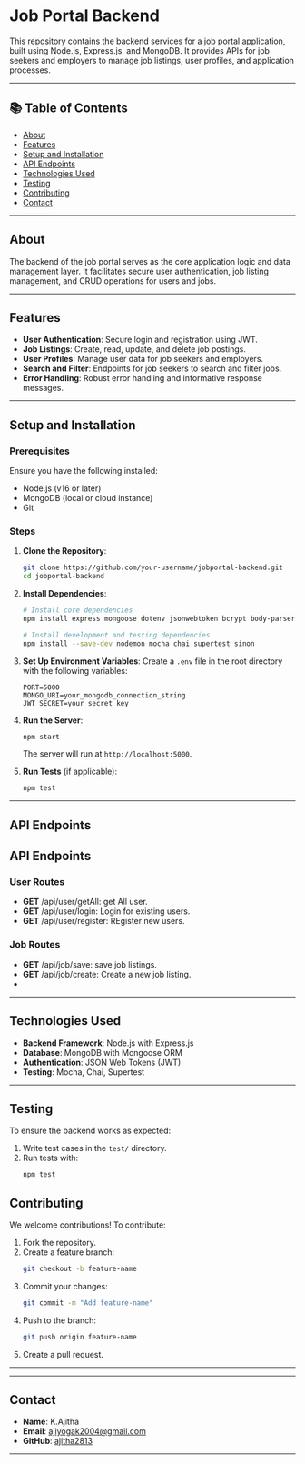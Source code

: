 # Job Portal Backend

This repository contains the backend services for a job portal application, built using Node.js, Express.js, and MongoDB. It provides APIs for job seekers and employers to manage job listings, user profiles, and application processes.

---

## 📚 Table of Contents
- [About](#about)
- [Features](#features)
- [Setup and Installation](#setup-and-installation)
- [API Endpoints](#api-endpoints)
- [Technologies Used](#technologies-used)
- [Testing](#testing)
- [Contributing](#contributing)
- [Contact](#contact)

---

## About
The backend of the job portal serves as the core application logic and data management layer. It facilitates secure user authentication, job listing management, and CRUD operations for users and jobs.

---

## Features
- **User Authentication**: Secure login and registration using JWT.
- **Job Listings**: Create, read, update, and delete job postings.
- **User Profiles**: Manage user data for job seekers and employers.
- **Search and Filter**: Endpoints for job seekers to search and filter jobs.
- **Error Handling**: Robust error handling and informative response messages.

---

## Setup and Installation

### Prerequisites
Ensure you have the following installed:
- Node.js (v16 or later)
- MongoDB (local or cloud instance)
- Git

### Steps

1. **Clone the Repository**:
   ```bash
   git clone https://github.com/your-username/jobportal-backend.git
   cd jobportal-backend
   ```

2. **Install Dependencies**:
   ```bash
   # Install core dependencies
   npm install express mongoose dotenv jsonwebtoken bcrypt body-parser cors

   # Install development and testing dependencies
   npm install --save-dev nodemon mocha chai supertest sinon
   ```

3. **Set Up Environment Variables**:
   Create a `.env` file in the root directory with the following variables:
   ```env
   PORT=5000
   MONGO_URI=your_mongodb_connection_string
   JWT_SECRET=your_secret_key
   ```

4. **Run the Server**:
   ```bash
   npm start
   ```
   The server will run at `http://localhost:5000`.

5. **Run Tests** (if applicable):
   ```bash
   npm test
   ```

---

## API Endpoints

## API Endpoints

### User Routes
- **GET** /api/user/getAll: get All user.
- **GET** /api/user/login: Login for existing users.
-  **GET** /api/user/register: REgister new users.

### Job Routes
- **GET** /api/job/save: save job listings.
- **GET** /api/job/create: Create a new job listing.
- 

---

## Technologies Used
- **Backend Framework**: Node.js with Express.js
- **Database**: MongoDB with Mongoose ORM
- **Authentication**: JSON Web Tokens (JWT)
- **Testing**: Mocha, Chai, Supertest

---

## Testing
To ensure the backend works as expected:
1. Write test cases in the `test/` directory.
2. Run tests with:
   ```bash
   npm test
   ```


## Contributing
We welcome contributions! To contribute:

1. Fork the repository.
2. Create a feature branch:
   ```bash
   git checkout -b feature-name
   ```
3. Commit your changes:
   ```bash
   git commit -m "Add feature-name"
   ```
4. Push to the branch:
   ```bash
   git push origin feature-name
   ```
5. Create a pull request.

---


---

## Contact
- **Name**: K.Ajitha
- **Email**: ajiyogak2004@gmail.com
- **GitHub**: [ajitha2813](https://github.com/ajitha2813)

---


